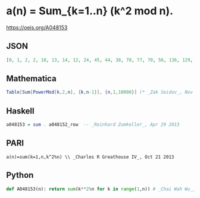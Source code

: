 # a\(n\) \= Sum\_\{k\=1\.\.n\} \(k^2 mod n\)\.
https://oeis.org/A048153
## JSON
```JSON
[0, 1, 2, 2, 10, 13, 14, 12, 24, 45, 44, 38, 78, 77, 70, 56, 136, 129, 152, 130, 182, 209, 184, 148, 250, 325, 288, 294, 406, 365, 372, 304, 484, 561, 490, 402, 666, 665, 572, 540, 820, 805, 860, 726, 840, 897, 846, 680, 980, 1125, 1156, 1170, 1378, 1305, 1210]
```
## Mathematica
```Mathematica
Table[Sum[PowerMod[k,2,n], {k,n-1}], {n,1,10000}] (* _Zak Seidov_, Nov 02 2011 *)
```
## Haskell
```Haskell
a048153 = sum . a048152_row  -- _Reinhard Zumkeller_, Apr 29 2013
```
## PARI
```PARI
a(n)=sum(k=1,n,k^2%n) \\ _Charles R Greathouse IV_, Oct 21 2013
```
## Python
```Python
def A048153(n): return sum(k**2%n for k in range(1,n)) # _Chai Wah Wu_, Jun 02 2024
```
